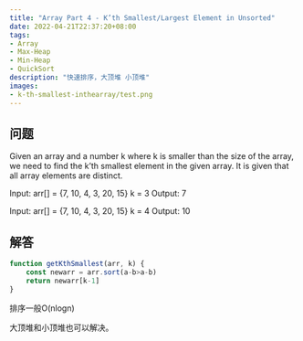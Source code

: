 ```yaml
---
title: "Array Part 4 - K’th Smallest/Largest Element in Unsorted"
date: 2022-04-21T22:37:20+08:00
tags:
- Array
- Max-Heap
- Min-Heap
- QuickSort
description: "快速排序，大顶堆 小顶堆"
images:
- k-th-smallest-inthearray/test.png
---
```


## 问题

Given an array and a number k where k is smaller than the size of the array, we need to find the k’th smallest element in the given array. It is given that all array elements are distinct.

Input: arr[] = {7, 10, 4, 3, 20, 15} 
k = 3 
Output: 7

Input: arr[] = {7, 10, 4, 3, 20, 15} 
k = 4 
Output: 10 

## 解答

```ts
function getKthSmallest(arr, k) {
    const newarr = arr.sort(a-b>a-b)
    return newarr[k-1]
}
```

排序一般O(nlogn)

大顶堆和小顶堆也可以解决。